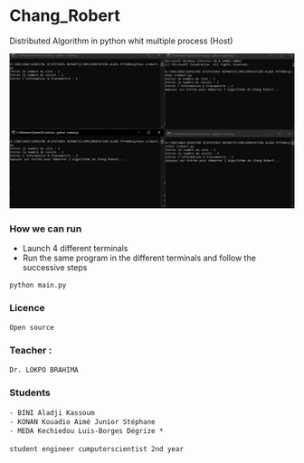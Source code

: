 # Chang_Robert
Distributed Algorithm in python whit multiple process (Host)

![](./preview.png)

### How we can run
- Launch 4 different terminals
- Run the same program in the different terminals and follow the successive steps

```
python main.py
```

### Licence
    Open source

### Teacher :
    Dr. LOKPO BRAHIMA

### Students
    - BINI Aladji Kassoum
    - KONAN Kouadio Aimé Junior Stéphane
    - MEDA Kechiedou Luis-Borges Dégrize *
    
    student engineer cumputerscientist 2nd year 